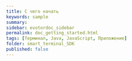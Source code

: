 ```yaml
---
title: С чего начать
keywords: sample
summary:
sidebar: evotordoc_sidebar
permalink: doc_getting_started.html
tags: [Терминал, Java, JavaScript, Приложение]
folder: smart_terminal_SDK
published: false
---
```

